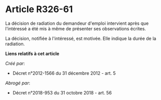 # Article R326-61

La décision de radiation du demandeur d'emploi intervient après que l'intéressé a été mis à même de présenter ses
observations écrites. 

La décision, notifiée à l'intéressé, est motivée. Elle indique la durée de la radiation.

**Liens relatifs à cet article**

_Créé par_:

  - Décret n°2012-1566 du 31 décembre 2012 - art. 5

_Abrogé par_:

  - Décret n°2018-953 du 31 octobre 2018 - art. 56
